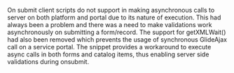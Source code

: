 On submit client scripts do not support in making asynchronous calls to server on both platform and portal due to its nature of execution. This had always been a problem and there was a need to make validations work asynchronously on submitting a form/record. The support for getXMLWait() had also been removed which prevents the usage of synchronous GlideAjax call on a service portal. The snippet provides a workaround to execute async calls in both forms and catalog items, thus enabling server side validations during onsubmit.
